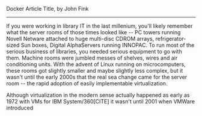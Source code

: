 

Docker Article Title, by John Fink

----

If you were working in library IT in the last millenium, you'll likely remember what the server rooms of those times looked like -- PC towers running Novell Netware attached to huge multi-disc CDROM arrays, refrigerator-sized Sun boxes, Digital AlphaServers running INNOPAC. To run most of the serious business of libraries, you needed serious equipment to go with them. Machine rooms were jumbled messes of shelves, wires and air conditioning units. With the advent of Linux running on microcomputers, these rooms got slightly smaller and maybe slightly less complex, but it wasn't until the early 2000s that the real sea change came for the server room -- the rapid adoption of easily implementable virtualization.

Although virtualization in the modern sense actually happened as early as 1972 with VMs for IBM System/360[CITE] it wasn't until 2001 when VMWare introduced 
